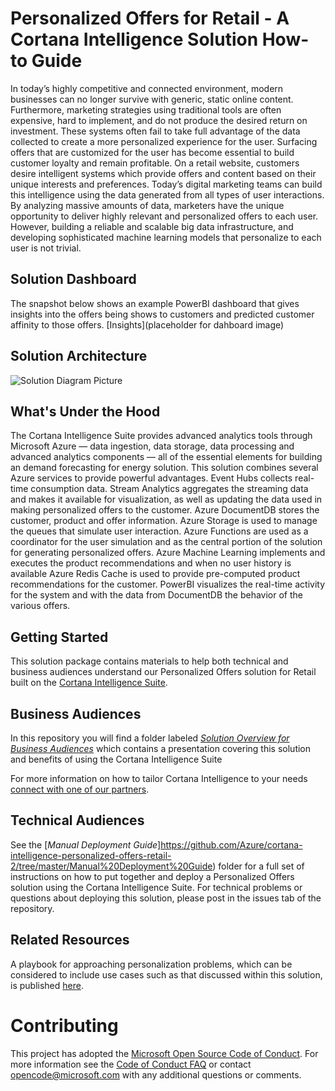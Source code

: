 # Personalized Offers for Retail - A Cortana Intelligence Solution How-to Guide

In today’s highly competitive and connected environment, modern businesses can no longer survive with generic, static online content. Furthermore, marketing strategies using traditional tools are often expensive, hard to implement, and do not produce the desired return on investment. These systems often fail to take full advantage of the data collected to create a more personalized experience for the user. 
Surfacing offers that are customized for the user has become essential to build customer loyalty and remain profitable. On a retail website, customers desire intelligent systems which provide offers and content based on their unique interests and preferences. Today’s digital marketing teams can build this intelligence using the data generated from all types of user interactions. By analyzing massive amounts of data, marketers have the unique opportunity to deliver highly relevant and personalized offers to each user. However, building a reliable and scalable big data infrastructure, and developing sophisticated machine learning models that personalize to each user is not trivial. 

## Solution Dashboard
The snapshot below shows an example PowerBI dashboard that gives insights into the offers being shows to customers and predicted customer affinity to those offers.
[Insights](placeholder for dahboard image)

## Solution Architecture
![Solution Diagram Picture](https://github.com/Azure/cortana-intelligence-personalized-offers-retail-2/blob/master/Automated%20Deployment%20Guide/Figures/PersonalizedOffersArchitecture.png)

## What's Under the Hood
The Cortana Intelligence Suite provides advanced analytics tools through Microsoft Azure — data ingestion, data storage, data processing and advanced analytics components — all of the essential elements for building an demand forecasting for energy solution. 
This solution combines several Azure services to provide powerful advantages. Event Hubs collects real-time consumption data. Stream Analytics aggregates the streaming data and makes it available for visualization, as well as updating the data used in making personalized offers to the customer. Azure DocumentDB stores the customer, product and offer information. Azure Storage is used to manage the queues that simulate user interaction. Azure Functions are used as a coordinator for the user simulation and as the central portion of the solution for generating personalized offers. Azure Machine Learning implements and executes the product recommendations and when no user history is available Azure Redis Cache is used to provide pre-computed product recommendations for the customer. PowerBI visualizes the real-time activity for the system and with the data from DocumentDB the behavior of the various offers.

## Getting Started

This solution package contains materials to help both technical and business audiences understand our Personalized Offers solution for Retail built on the [Cortana Intelligence Suite](https://www.microsoft.com/en-us/server-cloud/cortana-intelligence-suite/Overview.aspx).

## Business Audiences

In this repository you will find a folder labeled [*Solution Overview for Business Audiences*](https://github.com/Azure/cortana-intelligence-personalized-offers-retail-2/tree/master/Solution%20Overview%20for%20Business%20Audiences) which contains a  presentation covering this solution and benefits of using the Cortana Intelligence Suite

For more information on how to tailor Cortana Intelligence to your needs [connect with one of our partners](http://aka.ms/CISFindPartner).

## Technical Audiences

See the [*Manual Deployment Guide*]https://github.com/Azure/cortana-intelligence-personalized-offers-retail-2/tree/master/Manual%20Deployment%20Guide) folder for a full set of instructions on how to put together and deploy a Personalized Offers solution using the Cortana Intelligence Suite. For technical problems or questions about deploying this solution, please post in the issues tab of the repository.

## Related Resources
A playbook for approaching personalization problems, which can be considered to include use cases such as that discussed within this solution, is published [here](https://github.com/Azure/cortana-intellligence-personalization-data-science-playbook).


# Contributing

This project has adopted the [Microsoft Open Source Code of Conduct](https://opensource.microsoft.com/codeofconduct/). For more information see the [Code of Conduct FAQ](https://opensource.microsoft.com/codeofconduct/faq/) or contact [opencode@microsoft.com](mailto:opencode@microsoft.com) with any additional questions or comments.

